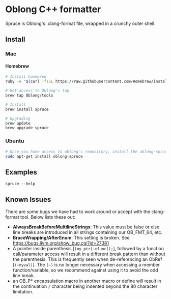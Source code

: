 Oblong C++ formatter
====================

Spruce is Oblong's .clang-format file, wrapped in a crunchy outer shell.

## Install

### Mac

#### Homebrew
```bash
# Install homebrew
ruby -e "$(curl -fsSL https://raw.githubusercontent.com/Homebrew/install/master/install)"

# Get access to Oblong's tap
brew tap Oblong/tools

# Install
brew install spruce

# Upgrading
brew update
brew upgrade spruce
```

### Ubuntu
```bash
# Once you have access to oblong's repository, install the oblong-spruce package, e.g.
sudo apt-get install oblong-spruce
```

## Examples

    spruce --help

## Known Issues

There are some bugs we have had to work around or accept with the clang-format
tool. Below lists these out:

- **AlwaysBreakBeforeMultilineStrings**: This value must be false or else line
  breaks are introduced in all strings containing our OB_FMT_64, etc.
- **BraceWrapping/AfterEnum**: This setting is broken. See https://bugs.llvm.org/show_bug.cgi?id=27381
- A pointer inside parenthesis [`(my_ptr)->func();`], followed by a function
  call/parameter access will result in a different break pattern than without
  the parenthesis. This is frequently seen when de-referencing an
  ObRef [`(~myval)`]. The `(~)` is no longer necessary when accessing a member
  function/variable, so we recommend against using it to avoid the odd line
  break.
- an OB_P* encapsulation macro in another macro or define will result in the
  continuation `/` character being indented beyond the 80 character limitation.
